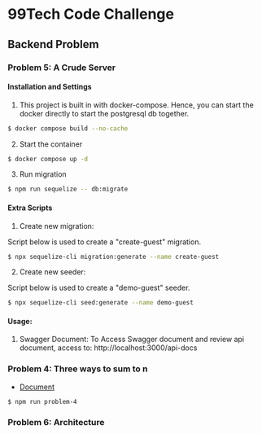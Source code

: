 # 99Tech Code Challenge

## Backend Problem

### Problem 5: A Crude Server
#### Installation and Settings

1. This project is built in with docker-compose. Hence, you can start the docker directly to start the postgresql db together.

``` bash
$ docker compose build --no-cache
```

2. Start the container

``` bash
$ docker compose up -d
```

3. Run migration

``` bash
$ npm run sequelize -- db:migrate
```

#### Extra Scripts

1. Create new migration:

Script below is used to create a "create-guest" migration.

``` bash
$ npx sequelize-cli migration:generate --name create-guest
```

2. Create new seeder:

Script below is used to create a "demo-guest" seeder.

``` bash
$ npx sequelize-cli seed:generate --name demo-guest
```

#### Usage:
1. Swagger Document: To Access Swagger document and review api document, access to: http://localhost:3000/api-docs

### Problem 4: Three ways to sum to n

- [Document](/problem4/README.md)

```
$ npm run problem-4
```

### Problem 6: Architecture
